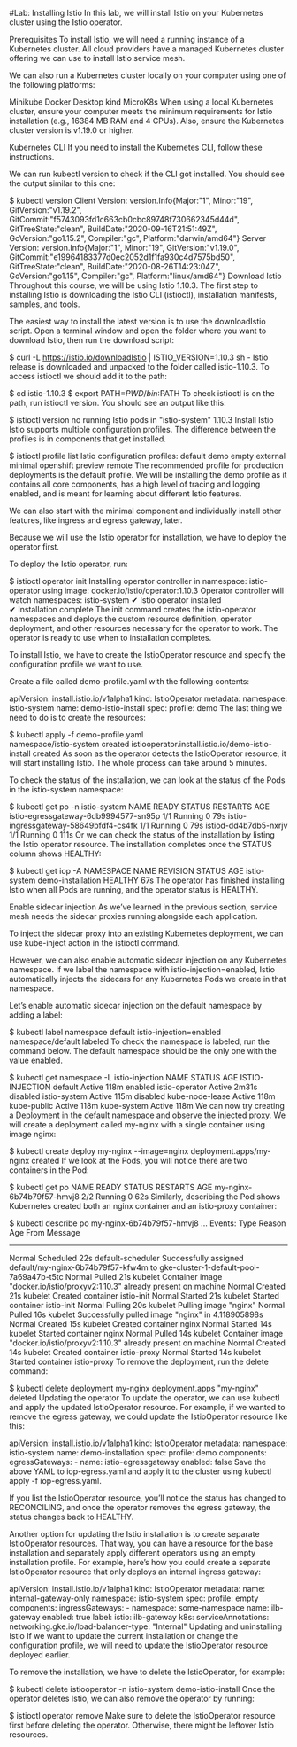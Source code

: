 #Lab: Installing Istio
In this lab, we will install Istio on your Kubernetes cluster using the Istio operator.

Prerequisites
To install Istio, we will need a running instance of a Kubernetes cluster. All cloud providers have a managed Kubernetes cluster offering we can use to install Istio service mesh.

We can also run a Kubernetes cluster locally on your computer using one of the following platforms:

Minikube
Docker Desktop
kind
MicroK8s
When using a local Kubernetes cluster, ensure your computer meets the minimum requirements for Istio installation (e.g., 16384 MB RAM and 4 CPUs). Also, ensure the Kubernetes cluster version is v1.19.0 or higher.

Kubernetes CLI
If you need to install the Kubernetes CLI, follow these instructions.

We can run kubectl version to check if the CLI got installed. You should see the output similar to this one:

$ kubectl version
Client Version: version.Info{Major:"1", Minor:"19", GitVersion:"v1.19.2", GitCommit:"f5743093fd1c663cb0cbc89748f730662345d44d", GitTreeState:"clean", BuildDate:"2020-09-16T21:51:49Z", GoVersion:"go1.15.2", Compiler:"gc", Platform:"darwin/amd64"}
Server Version: version.Info{Major:"1", Minor:"19", GitVersion:"v1.19.0", GitCommit:"e19964183377d0ec2052d1f1fa930c4d7575bd50", GitTreeState:"clean", BuildDate:"2020-08-26T14:23:04Z", GoVersion:"go1.15", Compiler:"gc", Platform:"linux/amd64"}
Download Istio
Throughout this course, we will be using Istio 1.10.3. The first step to installing Istio is downloading the Istio CLI (istioctl), installation manifests, samples, and tools.

The easiest way to install the latest version is to use the downloadIstio script. Open a terminal window and open the folder where you want to download Istio, then run the download script:

$ curl -L https://istio.io/downloadIstio | ISTIO_VERSION=1.10.3 sh -
Istio release is downloaded and unpacked to the folder called istio-1.10.3. To access istioctl we should add it to the path:

$ cd istio-1.10.3
$ export PATH=$PWD/bin:$PATH
To check istioctl is on the path, run istioctl version. You should see an output like this:

$ istioctl version
no running Istio pods in "istio-system"
1.10.3
Install Istio
Istio supports multiple configuration profiles. The difference between the profiles is in components that get installed.

$ istioctl profile list
Istio configuration profiles:
    default
    demo
    empty
    external
    minimal
    openshift
    preview
    remote
The recommended profile for production deployments is the default profile. We will be installing the demo profile as it contains all core components, has a high level of tracing and logging enabled, and is meant for learning about different Istio features.

We can also start with the minimal component and individually install other features, like ingress and egress gateway, later.

Because we will use the Istio operator for installation, we have to deploy the operator first.

To deploy the Istio operator, run:

$ istioctl operator init
Installing operator controller in namespace: istio-operator using image: docker.io/istio/operator:1.10.3
Operator controller will watch namespaces: istio-system
✔ Istio operator installed                                                                     
✔ Installation complete
The init command creates the istio-operator namespaces and deploys the custom resource definition, operator deployment, and other resources necessary for the operator to work. The operator is ready to use when to installation completes.

To install Istio, we have to create the IstioOperator resource and specify the configuration profile we want to use.

Create a file called demo-profile.yaml with the following contents:

apiVersion: install.istio.io/v1alpha1
kind: IstioOperator
metadata:
  namespace: istio-system
  name: demo-istio-install
spec:
  profile: demo
The last thing we need to do is to create the resources:

$ kubectl apply -f demo-profile.yaml  
namespace/istio-system created
istiooperator.install.istio.io/demo-istio-install created
As soon as the operator detects the IstioOperator resource, it will start installing Istio. The whole process can take around 5 minutes.

To check the status of the installation, we can look at the status of the Pods in the istio-system namespace:

$ kubectl get po -n istio-system
NAME                                    READY   STATUS    RESTARTS   AGE
istio-egressgateway-6db9994577-sn95p    1/1     Running   0          79s
istio-ingressgateway-58649bfdf4-cs4fk   1/1     Running   0          79s
istiod-dd4b7db5-nxrjv                   1/1     Running   0          111s
Or we can check the status of the installation by listing the Istio operator resource. The installation completes once the STATUS column shows HEALTHY:

$ kubectl get iop -A
NAMESPACE      NAME                   REVISION   STATUS        AGE
istio-system   demo-installation                 HEALTHY       67s
The operator has finished installing Istio when all Pods are running, and the operator status is HEALTHY.

Enable sidecar injection
As we’ve learned in the previous section, service mesh needs the sidecar proxies running alongside each application.

To inject the sidecar proxy into an existing Kubernetes deployment, we can use kube-inject action in the istioctl command.

However, we can also enable automatic sidecar injection on any Kubernetes namespace. If we label the namespace with istio-injection=enabled, Istio automatically injects the sidecars for any Kubernetes Pods we create in that namespace.

Let’s enable automatic sidecar injection on the default namespace by adding a label:

$ kubectl label namespace default istio-injection=enabled
namespace/default labeled
To check the namespace is labeled, run the command below. The default namespace should be the only one with the value enabled.

$ kubectl get namespace -L istio-injection
NAME              STATUS   AGE     ISTIO-INJECTION
default           Active   118m    enabled
istio-operator    Active   2m31s   disabled
istio-system      Active   115m    disabled
kube-node-lease   Active   118m
kube-public       Active   118m
kube-system       Active   118m
We can now try creating a Deployment in the default namespace and observe the injected proxy. We will create a deployment called my-nginx with a single container using image nginx:

$ kubectl create deploy my-nginx --image=nginx
deployment.apps/my-nginx created
If we look at the Pods, you will notice there are two containers in the Pod:

$ kubectl get po
NAME                        READY   STATUS    RESTARTS   AGE
my-nginx-6b74b79f57-hmvj8   2/2     Running   0          62s
Similarly, describing the Pod shows Kubernetes created both an nginx container and an istio-proxy container:

$ kubectl describe po my-nginx-6b74b79f57-hmvj8
...
Events:
  Type    Reason     Age   From               Message
  ----    ------     ----  ----               -------
  Normal  Scheduled  22s   default-scheduler  Successfully assigned default/my-nginx-6b74b79f57-kfw4m to gke-cluster-1-default-pool-7a69a47b-t5tc
  Normal  Pulled     21s   kubelet            Container image "docker.io/istio/proxyv2:1.10.3" already present on machine
  Normal  Created    21s   kubelet            Created container istio-init
  Normal  Started    21s   kubelet            Started container istio-init
  Normal  Pulling    20s   kubelet            Pulling image "nginx"
  Normal  Pulled     16s   kubelet            Successfully pulled image "nginx" in 4.118905898s
  Normal  Created    15s   kubelet            Created container nginx
  Normal  Started    14s   kubelet            Started container nginx
  Normal  Pulled     14s   kubelet            Container image "docker.io/istio/proxyv2:1.10.3" already present on machine
  Normal  Created    14s   kubelet            Created container istio-proxy
  Normal  Started    14s   kubelet            Started container istio-proxy
To remove the deployment, run the delete command:

$ kubectl delete deployment my-nginx
deployment.apps "my-nginx" deleted
Updating the operator
To update the operator, we can use kubectl and apply the updated IstioOperator resource. For example, if we wanted to remove the egress gateway, we could update the IstioOperator resource like this:

apiVersion: install.istio.io/v1alpha1
kind: IstioOperator
metadata:
  namespace: istio-system
  name: demo-installation
spec:
  profile: demo
  components:
    egressGateways:
    - name: istio-egressgateway
      enabled: false
Save the above YAML to iop-egress.yaml and apply it to the cluster using kubectl apply -f iop-egress.yaml.

If you list the IstioOperator resource, you’ll notice the status has changed to RECONCILING, and once the operator removes the egress gateway, the status changes back to HEALTHY.

Another option for updating the Istio installation is to create separate IstioOperator resources. That way, you can have a resource for the base installation and separately apply different operators using an empty installation profile. For example, here’s how you could create a separate IstioOperator resource that only deploys an internal ingress gateway:

apiVersion: install.istio.io/v1alpha1
kind: IstioOperator
metadata:
  name: internal-gateway-only
  namespace: istio-system
spec:
  profile: empty
  components:
    ingressGateways:
      - namespace: some-namespace
        name: ilb-gateway
        enabled: true
        label:
          istio: ilb-gateway
        k8s:
          serviceAnnotations:
            networking.gke.io/load-balancer-type: "Internal"
Updating and uninstalling Istio
If we want to update the current installation or change the configuration profile, we will need to update the IstioOperator resource deployed earlier.

To remove the installation, we have to delete the IstioOperator, for example:

$ kubectl delete istiooperator -n istio-system demo-istio-install
Once the operator deletes Istio, we can also remove the operator by running:

$ istioctl operator remove
Make sure to delete the IstioOperator resource first before deleting the operator. Otherwise, there might be leftover Istio resources.



